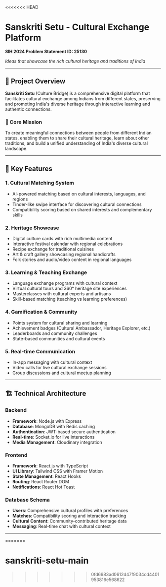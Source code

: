 <<<<<<< HEAD
# Sanskriti Setu - Cultural Exchange Platform

**SIH 2024 Problem Statement ID: 25130**

*Ideas that showcase the rich cultural heritage and traditions of India*

---

## 🌟 Project Overview

**Sanskriti Setu** (Culture Bridge) is a comprehensive digital platform that facilitates cultural exchange among Indians from different states, preserving and promoting India's diverse heritage through interactive learning and authentic connections.

### 🎯 Core Mission
To create meaningful connections between people from different Indian states, enabling them to share their cultural heritage, learn about other traditions, and build a unified understanding of India's diverse cultural landscape.

---

## 🚀 Key Features

### 1. **Cultural Matching System**
- AI-powered matching based on cultural interests, languages, and regions
- Tinder-like swipe interface for discovering cultural connections
- Compatibility scoring based on shared interests and complementary skills

### 2. **Heritage Showcase**
- Digital culture cards with rich multimedia content
- Interactive festival calendar with regional celebrations
- Recipe exchange for traditional cuisines
- Art & craft gallery showcasing regional handicrafts
- Folk stories and audio/video content in regional languages

### 3. **Learning & Teaching Exchange**
- Language exchange programs with cultural context
- Virtual cultural tours and 360° heritage site experiences
- Masterclasses with cultural experts and artisans
- Skill-based matching (teaching vs learning preferences)

### 4. **Gamification & Community**
- Points system for cultural sharing and learning
- Achievement badges (Cultural Ambassador, Heritage Explorer, etc.)
- Leaderboards and community challenges
- State-based communities and cultural events

### 5. **Real-time Communication**
- In-app messaging with cultural context
- Video calls for live cultural exchange sessions
- Group discussions and cultural meetup planning

---

## 🏗️ Technical Architecture

### Backend
- **Framework**: Node.js with Express
- **Database**: MongoDB with Redis caching
- **Authentication**: JWT-based secure authentication
- **Real-time**: Socket.io for live interactions
- **Media Management**: Cloudinary integration

### Frontend
- **Framework**: React.js with TypeScript
- **UI Library**: Tailwind CSS with Framer Motion
- **State Management**: React Hooks
- **Routing**: React Router DOM
- **Notifications**: React Hot Toast

### Database Schema
- **Users**: Comprehensive cultural profiles with preferences
- **Matches**: Compatibility scoring and interaction tracking
- **Cultural Content**: Community-contributed heritage data
- **Messaging**: Real-time chat with cultural context

---

=======
# sanskriti-setu-main
>>>>>>> 0fd6983ad0612d47f9034cd4401953816e568622
